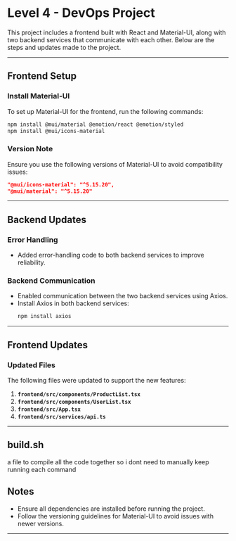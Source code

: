 # Level 4 - DevOps Project

This project includes a frontend built with React and Material-UI, along with two backend services that communicate with each other. Below are the steps and updates made to the project.

---

## Frontend Setup

### Install Material-UI
To set up Material-UI for the frontend, run the following commands:

```bash
npm install @mui/material @emotion/react @emotion/styled
npm install @mui/icons-material
```

### Version Note
Ensure you use the following versions of Material-UI to avoid compatibility issues:
```json
"@mui/icons-material": "^5.15.20",
"@mui/material": "^5.15.20"
```

---

## Backend Updates

### Error Handling
- Added error-handling code to both backend services to improve reliability.

### Backend Communication
- Enabled communication between the two backend services using Axios.
- Install Axios in both backend services:
  ```bash
  npm install axios
  ```

---

## Frontend Updates

### Updated Files
The following files were updated to support the new features:
1. **`frontend/src/components/ProductList.tsx`**
2. **`frontend/src/components/UserList.tsx`**
3. **`frontend/src/App.tsx`**
4. **`frontend/src/services/api.ts`**

---

## build.sh 
a file to compile all the code together so i dont need to manually keep running each command

## Notes
- Ensure all dependencies are installed before running the project.
- Follow the versioning guidelines for Material-UI to avoid issues with newer versions.

---
